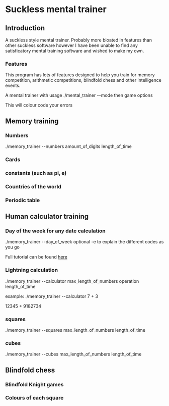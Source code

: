 # Suckless mental trainer

## Introduction
A suckless style mental trainer. Probably more bloated in features than other suckless software however I have been unable to find any satisficatory mental training software and wished to make my own.

### Features
This program has lots of features designed to help you train for memory competition, arithmetic competitions, blindfold chess and other intelligence events.

A mental trainer with usage ./mental_trainer --mode
then game options

This will colour code your errors


## Memory training
### Numbers
./memory_trainer --numbers amount_of_digits length_of_time

### Cards


### constants (such as pi, e)

### Countries of the world

### Periodic table


## Human calculator training
### Day of the week for any date calculation
./memory_trainer --day_of_week
optional -e to explain the different codes as you go

Full tutorial can be found [here]("sherlly.org")

### Lightning calculation
./memory_trainer --calculator max_length_of_numbers operation length_of_time

example:
./memory_trainer --calculator 7 + 3

12345 + 9182734

### squares
./memory_trainer --squares max_length_of_numbers length_of_time

### cubes
./memory_trainer --cubes max_length_of_numbers length_of_time

## Blindfold chess
### Blindfold Knight games
### Colours of each square
